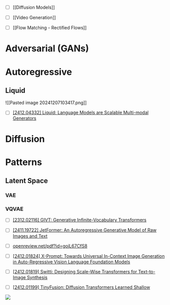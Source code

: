 

- [ ] [[Diffusion Models]]
- [ ] [[Video Generation]]
- [ ] [[Flow Matching - Rectified Flows]]




# Adversarial (GANs)


# Autoregressive




## Liquid
![[Pasted image 20241207103417.png]]

- [ ] [\[2412.04332\] Liquid: Language Models are Scalable Multi-modal Generators](https://arxiv.org/abs/2412.04332)
# Diffusion



# Patterns

## Latent Space

### VAE 

### VQVAE





- [ ] [\[2312.02116\] GIVT: Generative Infinite-Vocabulary Transformers](https://arxiv.org/abs/2312.02116)
- [ ] [\[2411.19722\] JetFormer: An Autoregressive Generative Model of Raw Images and Text](https://arxiv.org/abs/2411.19722)
- [ ] [openreview.net/pdf?id=gojL67CfS8](https://openreview.net/pdf?id=gojL67CfS8)
- [ ] [\[2412.01824\] X-Prompt: Towards Universal In-Context Image Generation in Auto-Regressive Vision Language Foundation Models](https://arxiv.org/abs/2412.01824)
- [ ] [\[2412.01819\] Switti: Designing Scale-Wise Transformers for Text-to-Image Synthesis](https://arxiv.org/abs/2412.01819)
- [ ] [\[2412.01199\] TinyFusion: Diffusion Transformers Learned Shallow](https://arxiv.org/abs/2412.01199)






![](https://x.com/nrehiew_/status/1863970182042910863)
